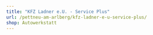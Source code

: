 ```yaml
---
title: "KFZ Ladner e.U. - Service Plus"
url: /pettneu-am-arlberg/kfz-ladner-e-u-service-plus/
shop: Autowerkstatt
---
```


